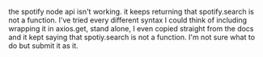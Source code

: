 the spotify node api isn't working. it keeps returning that spotify.search is not a function. I've tried every different syntax I could think of including wrapping it in axios.get, stand alone, I even copied straight from the docs and it kept saying that spotiy.search is not a function. I'm not sure what to do but submit it as it. 